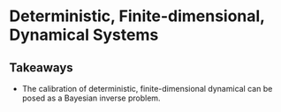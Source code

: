 # Deterministic, Finite-dimensional, Dynamical Systems

## Takeaways

+ The calibration of deterministic, finite-dimensional dynamical can be posed as a Bayesian inverse problem.